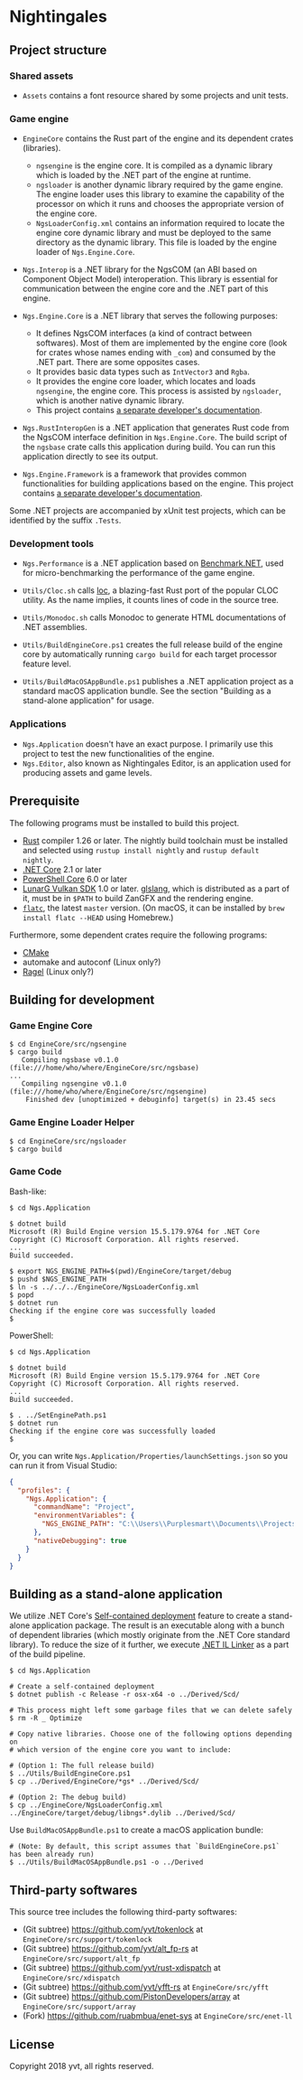 Nightingales
============

## Project structure

### Shared assets

- `Assets` contains a font resource shared by some projects and unit tests.

### Game engine

- `EngineCore` contains the Rust part of the engine and its dependent crates (libraries).
    - `ngsengine` is the engine core. It is compiled as a dynamic library which is loaded by the .NET part of the engine at runtime.
    - `ngsloader` is another dynamic library required by the game engine. The engine loader uses this library to examine the capability of the processor on which it runs and chooses the appropriate version of the engine core.
    - `NgsLoaderConfig.xml` contains an information required to locate the engine core dynamic library and must be deployed to the same directory as the dynamic library. This file is loaded by the engine loader of `Ngs.Engine.Core`.

- `Ngs.Interop` is a .NET library for the NgsCOM (an ABI based on Component Object Model) interoperation. This library is essential for communication between the engine core and the .NET part of this engine.

- `Ngs.Engine.Core` is a .NET library that serves the following purposes:
    - It defines NgsCOM interfaces (a kind of contract between softwares). Most of them are implemented by the engine core (look for crates whose names ending with `_com`) and consumed by the .NET part. There are some opposites cases.
    - It provides basic data types such as `IntVector3` and `Rgba`.
    - It provides the engine core loader, which locates and loads `ngsengine`, the engine core. This process is assisted by `ngsloader`, which is another native dynamic library.
    - This project contains [a separate developer's documentation](./Ngs.Engine.Core/Readme.md.html).

- `Ngs.RustInteropGen` is a .NET application that generates Rust code from the NgsCOM interface definition in `Ngs.Engine.Core`. The build script of the `ngsbase` crate calls this application during build. You can run this application directly to see its output.

- `Ngs.Engine.Framework` is a framework that provides common functionalities for building applications based on the engine. This project contains [a separate developer's documentation](./Ngs.Engine.Framework/Readme.md.html).

Some .NET projects are accompanied by xUnit test projects, which can be identified by the suffix `.Tests`.

### Development tools

- `Ngs.Performance` is a .NET application based on [Benchmark.NET], used for micro-benchmarking the performance of the game engine.

- `Utils/Cloc.sh` calls [loc], a blazing-fast Rust port of the popular CLOC utility. As the name implies, it counts lines of code in the source tree.

- `Utils/Monodoc.sh` calls Monodoc to generate HTML documentations of .NET assemblies.

- `Utils/BuildEngineCore.ps1` creates the full release build of the engine core by automatically running `cargo build` for each target processor feature level.

- `Utils/BuildMacOSAppBundle.ps1` publishes a .NET application project as a standard macOS application bundle. See the section "Building as a stand-alone application" for usage.

[Benchmark.NET]: http://benchmarkdotnet.org
[loc]: https://crates.io/crates/loc

### Applications

 - `Ngs.Application` doesn't have an exact purpose. I primarily use this project to test the new functionalities of the engine.
 - `Ngs.Editor`, also known as Nightingales Editor, is an application used for producing assets and game levels.

## Prerequisite

The following programs must be installed to build this project.

- [Rust] compiler 1.26 or later. The nightly build toolchain must be installed and selected using `rustup install nightly` and `rustup default nightly`.
- [.NET Core] 2.1 or later
- [PowerShell Core] 6.0 or later
- [LunarG Vulkan SDK] 1.0 or later. [glslang], which is distributed as a part of it, must be in `$PATH` to build ZanGFX and the rendering engine.
- [`flatc`](https://github.com/google/flatbuffers), the latest `master` version. (On macOS, it can be installed by `brew install flatc --HEAD` using Homebrew.)

Furthermore, some dependent crates require the following programs:

- [CMake]
- automake and autoconf (Linux only?)
- [Ragel](https://www.colm.net/open-source/ragel/) (Linux only?)

[Rust]: https://www.rust-lang.org/en-US/
[.NET Core]: https://www.microsoft.com/net/download/
[PowerShell Core]: https://github.com/PowerShell/PowerShell
[LunarG Vulkan SDK]: https://www.lunarg.com/vulkan-sdk/
[glslang]: https://github.com/KhronosGroup/glslang
[CMake]: https://cmake.org

## Building for development

### Game Engine Core

    $ cd EngineCore/src/ngsengine
    $ cargo build
       Compiling ngsbase v0.1.0 (file:///home/who/where/EngineCore/src/ngsbase)
    ...
       Compiling ngsengine v0.1.0 (file:///home/who/where/EngineCore/src/ngsengine)
        Finished dev [unoptimized + debuginfo] target(s) in 23.45 secs

### Game Engine Loader Helper

    $ cd EngineCore/src/ngsloader
    $ cargo build

### Game Code

Bash-like:

    $ cd Ngs.Application

    $ dotnet build
    Microsoft (R) Build Engine version 15.5.179.9764 for .NET Core
    Copyright (C) Microsoft Corporation. All rights reserved.
    ...
    Build succeeded.

    $ export NGS_ENGINE_PATH=$(pwd)/EngineCore/target/debug
    $ pushd $NGS_ENGINE_PATH
    $ ln -s ../../../EngineCore/NgsLoaderConfig.xml
    $ popd
    $ dotnet run
    Checking if the engine core was successfully loaded
    $

PowerShell:

    $ cd Ngs.Application

    $ dotnet build
    Microsoft (R) Build Engine version 15.5.179.9764 for .NET Core
    Copyright (C) Microsoft Corporation. All rights reserved.
    ...
    Build succeeded.

    $ . ../SetEnginePath.ps1
    $ dotnet run
    Checking if the engine core was successfully loaded
    $

Or, you can write `Ngs.Application/Properties/launchSettings.json` so you can run it from Visual Studio:

```json
{
  "profiles": {
    "Ngs.Application": {
      "commandName": "Project",
      "environmentVariables": {
        "NGS_ENGINE_PATH": "C:\\Users\\Purplesmart\\Documents\\Projects\\ngspades\\EngineCore\\target\\debug"
      },
      "nativeDebugging": true
    }
  }
}
```

## Building as a stand-alone application

We utilize .NET Core's [Self-contained deployment](https://docs.microsoft.com/en-us/dotnet/core/deploying/#self-contained-deployments-scd) feature to create a stand-alone application package. The result is an executable along with a bunch of dependent libraries (which mostly originate from the .NET Core standard library). To reduce the size of it further, we execute [.NET IL Linker](https://github.com/dotnet/core/blob/master/samples/linker-instructions.md) as a part of the build pipeline.

    $ cd Ngs.Application

    # Create a self-contained deployment
    $ dotnet publish -c Release -r osx-x64 -o ../Derived/Scd/

    # This process might left some garbage files that we can delete safely
    $ rm -R _ Optimize

    # Copy native libraries. Choose one of the following options depending on
    # which version of the engine core you want to include:

    # (Option 1: The full release build)
    $ ../Utils/BuildEngineCore.ps1
    $ cp ../Derived/EngineCore/*gs* ../Derived/Scd/

    # (Option 2: The debug build)
    $ cp ../EngineCore/NgsLoaderConfig.xml ../EngineCore/target/debug/libngs*.dylib ../Derived/Scd/

Use `BuildMacOSAppBundle.ps1` to create a macOS application bundle:

    # (Note: By default, this script assumes that `BuildEngineCore.ps1` has been already run)
    $ ../Utils/BuildMacOSAppBundle.ps1 -o ../Derived

## Third-party softwares

This source tree includes the following third-party softwares:

 - (Git subtree) <https://github.com/yvt/tokenlock> at `EngineCore/src/support/tokenlock`
 - (Git subtree) <https://github.com/yvt/alt_fp-rs> at `EngineCore/src/support/alt_fp`
 - (Git subtree) <https://github.com/yvt/rust-xdispatch> at `EngineCore/src/xdispatch`
 - (Git subtree) <https://github.com/yvt/yfft-rs> at `EngineCore/src/yfft`
 - (Git subtree) <https://github.com/PistonDevelopers/array> at `EngineCore/src/support/array`
 - (Fork) <https://github.com/ruabmbua/enet-sys> at `EngineCore/src/enet-ll`

## License

Copyright 2018 yvt, all rights reserved.
